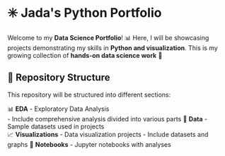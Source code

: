 # ✳️ Jada's Python Portfolio

Welcome to my **Data Science Portfolio**! 📊 Here, I will be showcasing projects demonstrating my skills in **Python and visualization**. This is my growing collection of **hands-on data science work** 🌟 

## 📂 Repository Structure
This repository will be structured into different sections:

📊 **EDA** - Exploratory Data Analysis  
    - Include comprehensive analysis divided into various parts
📂 **Data** - Sample datasets used in projects  
📈 **Visualizations** - Data visualization projects
    - Include datasets and graphs
📓 **Notebooks** - Jupyter notebooks with analyses   

